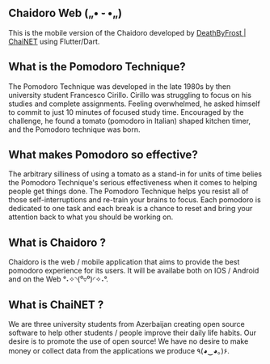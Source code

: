 ## Chaidoro Web („• ֊ •„)

This is the mobile version of the Chaidoro developed by [DeathByFrost | ChaiNET](https://github.com/DeathByFrost) using Flutter/Dart.

## What is the Pomodoro Technique?

The Pomodoro Technique was developed in the late 1980s by then university student Francesco Cirillo. Cirillo was struggling to focus on his studies and complete assignments. Feeling overwhelmed, he asked himself to commit to just 10 minutes of focused study time. Encouraged by the challenge, he found a tomato (pomodoro in Italian) shaped kitchen timer, and the Pomodoro technique was born.

## What makes Pomodoro so effective?

The arbitrary silliness of using a tomato as a stand-in for units of time belies the Pomodoro Technique's serious effectiveness when it comes to helping people get things done. The Pomodoro Technique helps you resist all of those self-interruptions and re-train your brains to focus. Each pomodoro is dedicated to one task and each break is a chance to reset and bring your attention back to what you should be working on.

## What is Chaidoro ?

Chaidoro is the web / mobile application that aims to provide the best pomodoro experience for its users. It will be availabe both on IOS / Android and on the Web °˖✧◝(⁰▿⁰)◜✧˖°.

## What is ChaiNET ?

We are three university students from Azerbaijan creating open source software to help other students / people improve their daily life habits. Our desire is to promote the use of open source! We have no desire to make money or collect data from the applications we produce ٩(◕‿◕｡)۶.
